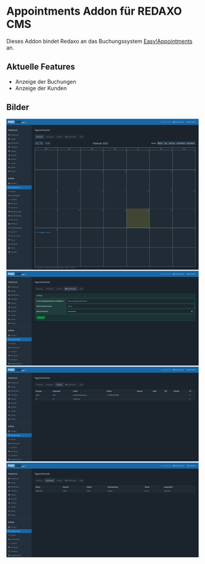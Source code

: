 # Appointments Addon für REDAXO CMS


Dieses Addon bindet Redaxo an das Buchungssystem [Easy!Appointments](https://easyappointments.org/) an.


## Aktuelle Features
- Anzeige der Buchungen 
- Anzeige der Kunden


## Bilder


![Image_1](images/1.png)
![Image_2](images/2.png)
![Image_3](images/3.png)
![Image_4](images/4.png)